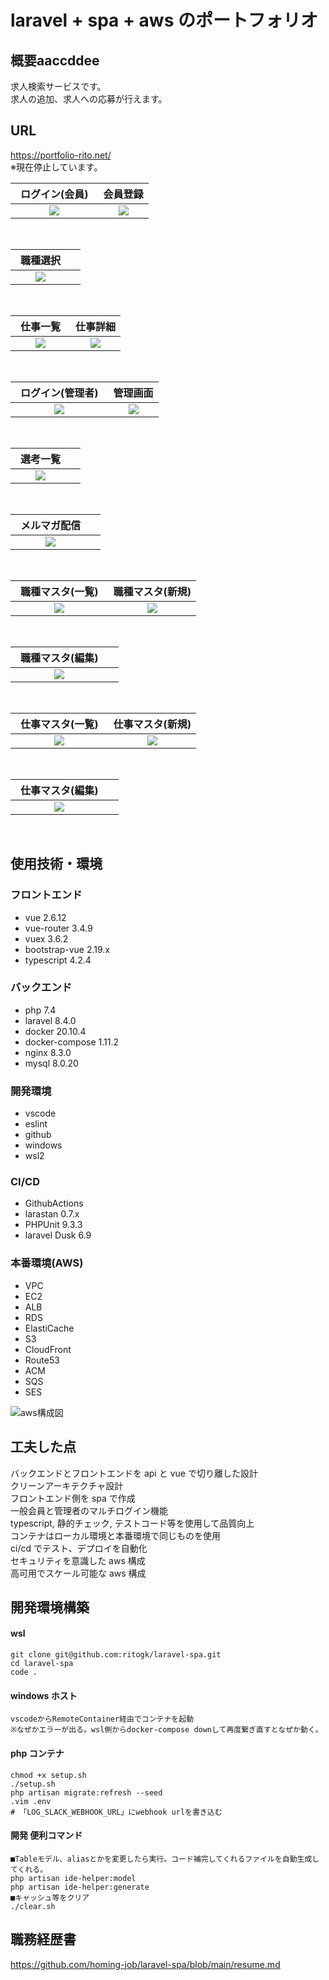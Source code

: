 # laravel + spa + aws のポートフォリオ

## 概要aaccddee

求人検索サービスです。<br>
求人の追加、求人への応募が行えます。

## URL

https://portfolio-rito.net/<br>
※現在停止しています。

|                                                 ログイン(会員)　                                                  |                                                     会員登録                                                      |
| :---------------------------------------------------------------------------------------------------------------: | :---------------------------------------------------------------------------------------------------------------: |
| <img src="https://user-images.githubusercontent.com/72111956/128485140-f79f1455-1c1d-40f0-815c-1a14431821a2.png"> | <img src="https://user-images.githubusercontent.com/72111956/128484253-74ea0ff4-58dd-4de8-813a-d13bd3c83a74.png"> |

<br>

|                                                    職種選択　                                                     |     |
| :---------------------------------------------------------------------------------------------------------------: | :-: |
| <img src="https://user-images.githubusercontent.com/72111956/128484272-acff4141-c1ca-442a-9e7a-cc6bde9c1402.png"> |     |

<br>

|                                                    仕事一覧　                                                     |                                                     仕事詳細                                                      |
| :---------------------------------------------------------------------------------------------------------------: | :---------------------------------------------------------------------------------------------------------------: |
| <img src="https://user-images.githubusercontent.com/72111956/128484261-4b470a56-a841-4821-84ec-223fa16040f3.png"> | <img src="https://user-images.githubusercontent.com/72111956/128484855-6db556c5-9e55-411b-9216-38d152b93f2c.png"> |

<br>

|                                                ログイン(管理者)　                                                 |                                                     管理画面                                                      |
| :---------------------------------------------------------------------------------------------------------------: | :---------------------------------------------------------------------------------------------------------------: |
| <img src="https://user-images.githubusercontent.com/72111956/128485143-120a0c14-0239-44b7-acb8-8160f09dc440.png"> | <img src="https://user-images.githubusercontent.com/72111956/120468483-3dae8100-c3dc-11eb-85fb-c2f95b207100.PNG"> |

<br>

|                                                    選考一覧　                                                     |     |
| :---------------------------------------------------------------------------------------------------------------: | :-: |
| <img src="https://user-images.githubusercontent.com/72111956/120408952-f77d0180-c38a-11eb-933e-57bd51f473cb.png"> |     |

<br>

|                                                  メルマガ配信　                                                   |     |
| :---------------------------------------------------------------------------------------------------------------: | :-: |
| <img src="https://user-images.githubusercontent.com/72111956/130606373-bc742ed1-71d4-4886-95d7-2d3ad82c9921.png"> |     |

<br>

|                                                職種マスタ(一覧)　                                                 |                                                 職種マスタ(新規)                                                  |
| :---------------------------------------------------------------------------------------------------------------: | :---------------------------------------------------------------------------------------------------------------: |
| <img src="https://user-images.githubusercontent.com/72111956/120468478-3c7d5400-c3dc-11eb-9c07-8234287aff5c.PNG"> | <img src="https://user-images.githubusercontent.com/72111956/120468492-4010db00-c3dc-11eb-9903-a13d70a2b7b5.PNG"> |

<br>

|                                                職種マスタ(編集)　                                                 |     |
| :---------------------------------------------------------------------------------------------------------------: | :-: |
| <img src="https://user-images.githubusercontent.com/72111956/120468484-3dae8100-c3dc-11eb-93b1-2c0ec5d40d6b.png"> |     |

<br>

|                                                仕事マスタ(一覧)　                                                 |                                                 仕事マスタ(新規)                                                  |
| :---------------------------------------------------------------------------------------------------------------: | :---------------------------------------------------------------------------------------------------------------: |
| <img src="https://user-images.githubusercontent.com/72111956/120408942-f51aa780-c38a-11eb-8593-6bf999d57296.png"> | <img src="https://user-images.githubusercontent.com/72111956/120408950-f64bd480-c38a-11eb-9f7f-be43865d30c0.png"> |

<br>

|                                                仕事マスタ(編集)　                                                 |     |
| :---------------------------------------------------------------------------------------------------------------: | :-: |
| <img src="https://user-images.githubusercontent.com/72111956/120408951-f6e46b00-c38a-11eb-851d-6d733c503f70.png"> |     |

<br>

## 使用技術・環境

### フロントエンド

- vue 2.6.12
- vue-router 3.4.9
- vuex 3.6.2
- bootstrap-vue 2.19.x
- typescript 4.2.4

### バックエンド

- php 7.4
- laravel 8.4.0
- docker 20.10.4
- docker-compose 1.11.2
- nginx 8.3.0
- mysql 8.0.20

### 開発環境

- vscode
- eslint
- github
- windows
- wsl2

### CI/CD

- GithubActions
- larastan 0.7.x
- PHPUnit 9.3.3
- laravel Dusk 6.9

### 本番環境(AWS)

- VPC
- EC2
- ALB
- RDS
- ElastiCache
- S3
- CloudFront
- Route53
- ACM
- SQS
- SES

![aws構成図](https://user-images.githubusercontent.com/72111956/130606812-6b3fc365-8e19-44bf-897a-d06a5b8b7ec7.png)

## 工夫した点

バックエンドとフロントエンドを api と vue で切り離した設計<br>
クリーンアーキテクチャ設計<br>
フロントエンド側を spa で作成<br>
一般会員と管理者のマルチログイン機能<br>
typescript, 静的チェック, テストコード等を使用して品質向上<br>
コンテナはローカル環境と本番環境で同じものを使用<br>
ci/cd でテスト、デプロイを自動化<br>
セキュリティを意識した aws 構成<br>
高可用でスケール可能な aws 構成<br>

## 開発環境構築

#### wsl

```
git clone git@github.com:ritogk/laravel-spa.git
cd laravel-spa
code .
```

#### windows ホスト

```
vscodeからRemoteContainer経由でコンテナを起動
※なぜかエラーが出る。wsl側からdocker-compose downして再度繋ぎ直すとなぜか動く。
```

#### php コンテナ

```
chmod +x setup.sh
./setup.sh
php artisan migrate:refresh --seed
.vim .env
# 「LOG_SLACK_WEBHOOK_URL」にwebhook urlを書き込む
```

#### 開発 便利コマンド

```
■Tableモデル、aliasとかを変更したら実行。コード補完してくれるファイルを自動生成してくれる。
php artisan ide-helper:model
php artisan ide-helper:generate
■キャッシュ等をクリア
./clear.sh
```

## 職務経歴書

https://github.com/homing-job/laravel-spa/blob/main/resume.md
